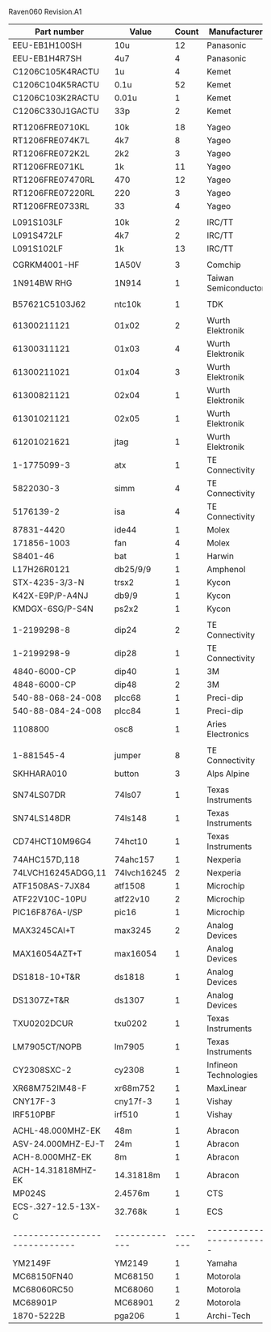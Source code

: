 
Raven060 Revision.A1

| Part number                 | Value       | Count | Manufacturer          |
|-----------------------------|-------------|-------|-----------------------|
| EEU-EB1H100SH               | 10u         | 12    | Panasonic             |
| EEU-EB1H4R7SH               | 4u7         | 4     | Panasonic             |
| C1206C105K4RACTU            | 1u          | 4     | Kemet                 |
| C1206C104K5RACTU            | 0.1u        | 52    | Kemet                 |
| C1206C103K2RACTU            | 0.01u       | 1     | Kemet                 |
| C1206C330J1GACTU            | 33p         | 2     | Kemet                 |
|                             |             |       |                       |
| RT1206FRE0710KL             | 10k         | 18    | Yageo                 |
| RT1206FRE074K7L             | 4k7         | 8     | Yageo                 |
| RT1206FRE072K2L             | 2k2         | 3     | Yageo                 |
| RT1206FRE071KL              | 1k          | 11    | Yageo                 |
| RT1206FRE07470RL            | 470         | 12    | Yageo                 |
| RT1206FRE07220RL            | 220         | 3     | Yageo                 |
| RT1206FRE0733RL             | 33          | 4     | Yageo                 |
|                             |             |       |                       |
| L091S103LF                  | 10k         | 2     | IRC/TT                |
| L091S472LF                  | 4k7         | 2     | IRC/TT                |
| L091S102LF                  | 1k          | 13    | IRC/TT                |
|                             |             |       |                       |
| CGRKM4001-HF                | 1A50V       | 3     | Comchip               |
| 1N914BW RHG                 | 1N914       | 1     | Taiwan Semiconductor  |
|                             |             |       |                       |
| B57621C5103J62              | ntc10k      | 1     | TDK                   |
|                             |             |       |                       |
| 61300211121                 | 01x02       | 2     | Wurth Elektronik      |
| 61300311121                 | 01x03       | 4     | Wurth Elektronik      |
| 61300211021                 | 01x04       | 3     | Wurth Elektronik      |
| 61300821121                 | 02x04       | 1     | Wurth Elektronik      |
| 61301021121                 | 02x05       | 1     | Wurth Elektronik      |
| 61201021621                 | jtag        | 1     | Wurth Elektronik      |
| 1-1775099-3                 | atx         | 1     | TE Connectivity       |
| 5822030-3                   | simm        | 4     | TE Connectivity       |
| 5176139-2                   | isa         | 4     | TE Connectivity       |
| 87831-4420                  | ide44       | 1     | Molex                 |
| 171856-1003                 | fan         | 4     | Molex                 |
| S8401-46                    | bat         | 1     | Harwin                |
| L17H26R0121                 | db25/9/9    | 1     | Amphenol              |
| STX-4235-3/3-N              | trsx2       | 1     | Kycon                 |
| K42X-E9P/P-A4NJ             | db9/9       | 1     | Kycon                 |
| KMDGX-6SG/P-S4N             | ps2x2       | 1     | Kycon                 |
|                             |             |       |                       |
| 1-2199298-8                 | dip24       | 2     | TE Connectivity       |
| 1-2199298-9                 | dip28       | 1     | TE Connectivity       |
| 4840-6000-CP                | dip40       | 1     | 3M                    |
| 4848-6000-CP                | dip48       | 2     | 3M                    |
| 540-88-068-24-008           | plcc68      | 1     | Preci-dip             |
| 540-88-084-24-008           | plcc84      | 1     | Preci-dip             |
| 1108800                     | osc8        | 1     | Aries Electronics     |
|                             |             |       |                       |
| 1-881545-4                  | jumper      | 8     | TE Connectivity       |
| SKHHARA010                  | button      | 3     | Alps Alpine           |
|                             |             |       |                       |
| SN74LS07DR                  | 74ls07      | 1     | Texas Instruments     |
| SN74LS148DR                 | 74ls148     | 1     | Texas Instruments     |
| CD74HCT10M96G4              | 74hct10     | 1     | Texas Instruments     |
| 74AHC157D,118               | 74ahc157    | 1     | Nexperia              |
| 74LVCH16245ADGG,11          | 74lvch16245 | 2     | Nexperia              |
| ATF1508AS-7JX84             | atf1508     | 1     | Microchip             |
| ATF22V10C-10PU              | atf22v10    | 2     | Microchip             |
| PIC16F876A-I/SP             | pic16       | 1     | Microchip             |
| MAX3245CAI+T                | max3245     | 2     | Analog Devices        |
| MAX16054AZT+T               | max16054    | 1     | Analog Devices        |
| DS1818-10+T&R               | ds1818      | 1     | Analog Devices        |
| DS1307Z+T&R                 | ds1307      | 1     | Analog Devices        |
| TXU0202DCUR                 | txu0202     | 1     | Texas Instruments     |
| LM7905CT/NOPB               | lm7905      | 1     | Texas Instruments     |
| CY2308SXC-2                 | cy2308      | 1     | Infineon Technologies |
| XR68M752IM48-F              | xr68m752    | 1     | MaxLinear             |
| CNY17F-3                    | cny17f-3    | 1     | Vishay                |
| IRF510PBF                   | irf510      | 1     | Vishay                |
|                             |             |       |                       |
| ACHL-48.000MHZ-EK           | 48m         | 1     | Abracon               |
| ASV-24.000MHZ-EJ-T          | 24m         | 1     | Abracon               |
| ACH-8.000MHZ-EK             | 8m          | 1     | Abracon               |
| ACH-14.31818MHZ-EK          | 14.31818m   | 1     | Abracon               |
| MP024S                      | 2.4576m     | 1     | CTS                   |
| ECS-.327-12.5-13X-C         | 32.768k     | 1     | ECS                   |
|-----------------------------|-------------|-------|-----------------------|
| YM2149F                     | YM2149      | 1     | Yamaha                |
| MC68150FN40                 | MC68150     | 1     | Motorola              |
| MC68060RC50                 | MC68060     | 1     | Motorola              |
| MC68901P                    | MC68901     | 2     | Motorola              |
| 1870-5222B                  | pga206      | 1     | Archi-Tech            |



